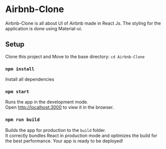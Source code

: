 # Airbnb-Clone
Airbnb-Clone is all about UI of Airbnb made in React Js. The styling for the application is done using Material-ui.

## Setup
Clone this project and Move to the base directory: ```cd Airbnb-Clone``` 

### `npm install`
Install all dependencies

### `npm start`

Runs the app in the development mode.<br />
Open [http://localhost:3000](http://localhost:3000) to view it in the browser.

### `npm run build`

Builds the app for production to the `build` folder.<br />
It correctly bundles React in production mode and optimizes the build for the best performance.
Your app is ready to be deployed!
